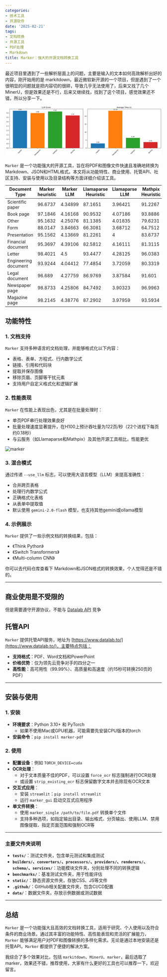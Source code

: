 ```yaml
---
categories:
- 技术工具
- 开源软件
date: '2025-02-21'
tags:
- 文档转换
- 开源工具
- PDF处理
- Markdown
title: Marker：强大的开源文档转换工具
---
```


最近项目里遇到了一些解析层面上的问题，主要是输入的文本如何高效解析出好的内容，刚开始用的是 markitdown，最近微软新开源的一个项目，但是遇到了一个很明显的问题就是把内容切的很碎，导致几乎无法使用了，后来又找了几个 MinerU，但是效果还是不行，后来又继续找，找到了这个项目，感觉效果还不错，所以分享一下。



![marker](image/1.png)


`Marker` 是一个功能强大的开源工具，旨在将PDF和图像文件快速且准确地转换为Markdown、JSON和HTML格式。本文将从功能特性、商业使用、托管API、社区支持、安装与使用以及目录结构等方面详细介绍该工具。

| Document Type | Marker heuristic | Marker LLM | Llamaparse Heuristic | Llamaparse LLM | Mathpix Heuristic | Mathpix LLM | Docling Heuristic | Docling LLM |
|--------------|------------------|------------|---------------------|----------------|-------------------|-------------|------------------|-------------|
| Scientific paper | 96.6737 | 4.34899 | 87.1651 | 3.96421 | 91.2267 | 4.46861 | 92.135 | 3.72422 |
| Book page | 97.1846 | 4.16168 | 90.9532 | 4.07186 | 93.8886 | 4.35329 | 90.0556 | 3.64671 |
| Other | 95.1632 | 4.25076 | 81.1385 | 4.01835 | 79.6231 | 4.00306 | 83.8223 | 3.76147 |
| Form | 88.0147 | 3.84663 | 66.3081 | 3.68712 | 64.7512 | 3.33129 | 68.3857 | 3.40491 |
| Presentation | 95.1562 | 4.13669 | 81.2261 | 4 | 83.6737 | 3.95683 | 84.8405 | 3.86331 |
| Financial document | 95.3697 | 4.39106 | 82.5812 | 4.16111 | 81.3115 | 4.05556 | 86.3882 | 3.8 |
| Letter | 98.4021 | 4.5 | 93.4477 | 4.28125 | 96.0383 | 4.45312 | 92.0952 | 4.09375 |
| Engineering document | 93.9244 | 4.04412 | 77.4854 | 3.72059 | 80.3319 | 3.88235 | 79.6807 | 3.42647 |
| Legal document | 96.689 | 4.27759 | 86.9769 | 3.87584 | 91.601 | 4.20805 | 87.8383 | 3.65552 |
| Newspaper page | 98.8733 | 4.25806 | 84.7492 | 3.90323 | 96.9963 | 4.45161 | 92.6496 | 3.51613 |
| Magazine page | 98.2145 | 4.38776 | 87.2902 | 3.97959 | 93.5934 | 4.16327 | 93.0892 | 4.02041 |

## 功能特性

### 1. 文档支持
`Marker` 支持多种语言的文档处理，并能够格式化以下内容：
- 表格、表单、方程式、行内数学公式
- 链接、引用和代码块
- 提取并保存图像
- 移除页眉、页脚等干扰元素
- 支持用户自定义格式化和逻辑扩展

### 2. 性能表现
`Marker` 在性能上表现出色，尤其是在批量处理时：
- 单页PDF串行处理效果良好
- 批量处理速度显著提升，在H100上预计吞吐量为122页/秒（22个进程下每页约0.18秒）
- 与云服务（如Llamaparse和Mathpix）及其他开源工具相比，性能更优

![marker](image/3.png)

### 3. 混合模式
通过传递 `--use_llm` 标志，可以使用大语言模型（LLM）来提高准确性：
- 合并跨页表格
- 处理行内数学公式
- 正确格式化表格
- 从表单中提取值
- 默认使用 `gemini-2.0-flash` 模型，也支持其他gemini或ollama模型

### 4. 示例展示
`Marker` 提供了一些示例文档的转换结果，包括：
- 《Think Python》
- 《Switch Transformers》
- 《Multi-column CNN》

你可以去代码仓库查看下 Markdown和JSON格式的转换效果，个人觉得还是不错的。


---

## 商业使用是不受限的
但是需要遵守开源协议，不能与 [Datalab API](https://www.datalab.to/) 竞争

## 托管API

`Marker` 提供托管API服务，地址为 [https://www.datalab.to/](https://www.datalab.to/)，主要特点包括：
- **支持格式**：PDF、Word文档和PowerPoint
- **价格优势**：仅为领先云竞争对手的四分之一
- **高性能**：高可用性（99.99%）、高质量和高速度（约15秒可转换250页的PDF）

---

## 安装与使用

### 1. 安装
- **环境要求**：Python 3.10+ 和 PyTorch
  - 如果不使用Mac或GPU机器，可能需要先安装CPU版本的torch
- **安装命令**：`pip install marker-pdf`

### 2. 使用
- **配置设备**：例如 `TORCH_DEVICE=cuda`
- **OCR处理**：
  - 对于文本质量不佳的PDF，可以设置 `force_ocr` 标志强制进行OCR处理
  - 或设置 `strip_existing_ocr` 标志保留数字文本并去除现有OCR文本
- **交互式应用**：
  - 安装 `streamlit`：`pip install streamlit`
  - 运行 `marker_gui` 启动交互式应用程序
- **单文件转换**：
  - 使用 `marker_single /path/to/file.pdf` 转换单个文件
  - 支持多种选项，如指定输出目录、输出格式、分页输出、使用LLM、禁用图像提取、指定页面范围和强制OCR等

---


### 主要文件夹说明
- **`tests/`**：测试文件夹，包含单元测试和集成测试
- **`builders/`、`converters/`、`processors/`、`providers/`、`renderers/`、`schema/`、`services/`**：功能模块文件夹，分别处理不同的转换逻辑
- **`benchmarks/`**：基准测试文件夹，用于性能评估
- **`static/`**：静态资源文件夹，存放CSS、JS等文件
- **`.github/`**：GitHub相关配置文件夹，包含CI/CD配置
- **`data/`**：数据文件夹，存放示例数据或测试数据

---

## 总结

`Marker` 是一个功能强大且高效的文档转换工具，适用于研究、个人使用以及符合条件的商业场景。通过其丰富的功能特性、高性能表现和灵活的扩展能力，`Marker` 能够满足用户对PDF和图像转换的多样化需求。无论是通过本地安装还是托管API，`Marker` 都提供了便捷的解决方案。

我综合了多个效果对比，包括 `markitdown`、`MinerU`、`marker`，最后选取了 marker，效果还不错，推荐使用，大家有什么更好的工具也可以推荐一下，欢迎留言。